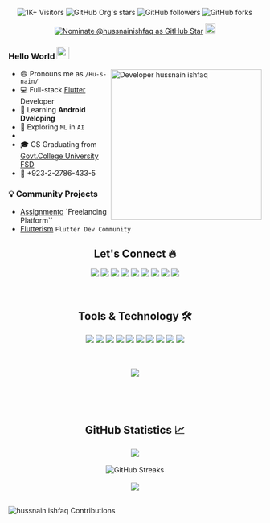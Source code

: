 <div align="center">

![1K+ Visitors](https://visitor-badge.glitch.me/badge?page_id=hussnainishfaq.hussnainishfaq) <img alt="GitHub Org's stars" src="https://img.shields.io/github/stars/hussnainishfaq?style=social"> <img alt="GitHub followers" src="https://img.shields.io/github/followers/hussnainishfaq?style=social"> <img alt="GitHub forks" src="https://img.shields.io/github/forks/hussnainishfaq/fluttercapsule?style=social"> 



[![Nominate @hussnainishfaq as GitHub Star](https://img.shields.io/badge/Nominate_as_GitHub_Star-@hussnainishfaq-D50000?logo=GitHub&logoColor=white)](https://stars.github.com/nominate/) <a href="https://stars.github.com/nominate/"><img alt="GitHub Star" height="20px" src="images/star.png"></a>

</div>

### Hello World <img src="https://media.giphy.com/media/hvRJCLFzcasrR4ia7z/giphy.gif" height="25px" width="25px">

<img align="right" alt="Developer hussnain ishfaq" src="images/coding.gif" width="300"/>

- 😄 Pronouns me as `/Hu-s-nain/`
- 💻 Full-stack [Flutter](https://flutter.dev) Developer
- 🌱 Learning **Android Dveloping**
- 🔭 Exploring `ML` in `AI`
- 
- 🎓 CS Graduating from [Govt.College University FSD](https://gcuf.edu.pk/)
- 📱 +923-2-2786-433-5

### 💡 Community Projects

- [Assignmento](https://assignmento.org) `Freelancing Platform``
- [Flutterism](https://flutterism.dev) `Flutter Dev Community`



<h2 align="center"> Let's Connect 🔥</h2>
<div align="center">
<a href="https://hussnainishfaq.github.io">
<img src="https://img.shields.io/badge/Portfolio-000000?style=for-the-badge&logo=opsgenie&logoColor=ffffff"></a> 
<a href="https://github.com/hussnainishfaq/">
<img src="https://img.shields.io/badge/Github-211F1F?style=for-the-badge&logo=GitHub&logoColor=ffffff"></a> 
<a href="https://www.linkedin.com/in/malik-hussnain-90a144244/">
<img src="https://img.shields.io/badge/Linkedin-0077B5?style=for-the-badge&logo=Linkedin&logoColor=ffffff"></a>
<a href="https://www.facebook.com/profile.php?id=100021983582977">
<img src="https://img.shields.io/badge/Facebook-1877F2?style=for-the-badge&logo=Facebook&logoColor=ffffff"></a>
<a href="https://twitter.com/malikhussnain41/">
<img src="https://img.shields.io/badge/Twitter-08A0E9?style=for-the-badge&logo=Twitter&logoColor=ffffff"></a>
<a href="https://instagram.com/itx_husnain41/">
<img src="https://img.shields.io/badge/Instagram-DD2A7B?style=for-the-badge&logo=Instagram&logoColor=ffffff"></a>
<a href="mailto:mh5589730@gmail.com">
<img src="https://img.shields.io/badge/Gmail-D44638?style=for-the-badge&logo=gmail&logoColor=ffffff"></a>
<a href="https://m.me/https://www.messenger.com/malikhusnain41">
<img src="https://img.shields.io/badge/Chat-1877F2?style=for-the-badge&logo=Messenger&logoColor=ffffff"></a>
<a href="https://wa.me/923226058046?text=%23Github">
<img src="https://img.shields.io/badge/Chat-25D366?style=for-the-badge&logo=WhatsApp&logoColor=ffffff"></a>



<br><h2 align="center"> Tools & Technology 🛠</h2>

<div align="center">
<!-- <p align="center"></p> -->
<img src="https://img.shields.io/badge/Flutter-02569B?style=for-the-badge&logo=flutter&logoColor=white" />
<img src="https://img.shields.io/badge/Dart-0175C2?style=for-the-badge&logo=dart&logoColor=white" />
<img src="https://img.shields.io/badge/C++-00599C?style=for-the-badge&logo=cplusplus&logoColor=white" />
<img src="https://img.shields.io/badge/C_Sharp-239120?style=for-the-badge&logo=csharp&logoColor=white" />
<img src="https://img.shields.io/badge/firebase-ffca28?style=for-the-badge&logo=firebase&logoColor=white" />
<img src="https://img.shields.io/badge/Git-F05032?style=for-the-badge&logo=git&logoColor=white" />
<img src="https://img.shields.io/badge/Adobe_Photoshop-00aeff?style=for-the-badge&logo=Adobe%20photoshop&logoColor=white"/>
<img src="https://img.shields.io/badge/Adobe%20illustrator-F05032?style=for-the-badge&logo=git&logoColor=white"/>
<img src="https://img.shields.io/badge/HTML-0175C2?style=for-the-badge&logo=dart&logoColor=white"/>
<img src= "https://img.shields.io/badge/Css-00aeff?style=for-the-badge&logo=Adobe%20photoshop&logoColor=white">

<br><br>
<img align="center"  src="https://github-readme-stats.vercel.app/api/top-langs/?username=hussnainishfaq&theme=dark&layout=compact&langs_count=20&hide_title=true"/>
</div>
<br>


<br><h2 align="center"> GitHub Statistics 📈 </h2>

<div align="center">
    <img align="center" src="https://github-readme-stats.vercel.app/api?username=hussnainishfaq&theme=dark&hide_title=true&include_all_commits=true"/>
</div><br>
<div align="center">  
<img alt="GitHub Streaks" src="https://github-readme-streak-stats.herokuapp.com/?user=hussnainishfaq"> <br><br> 
<img align="center" src="https://github-profile-trophy.vercel.app/?username=hussnainishfaq&margin-w=15&margin-h=15" />
</div>
<br>

<p align="left"> <img src="images/contribution.svg" alt="hussnain ishfaq Contributions" /> </p>


